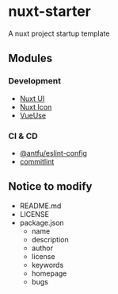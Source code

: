 # nuxt-starter

A nuxt project startup template

## Modules

### Development

- [Nuxt UI](https://ui.nuxt.com/)
- [Nuxt Icon](https://nuxt.com/modules/icon)
- [VueUse](https://vueuse.org/)

### CI & CD

- [@antfu/eslint-config](https://github.com/antfu/eslint-config)
- [commitlint](https://commitlint.js.org/)

## Notice to modify

- README.md
- LICENSE
- package.json
  - name
  - description
  - author
  - license
  - keywords
  - homepage
  - bugs
